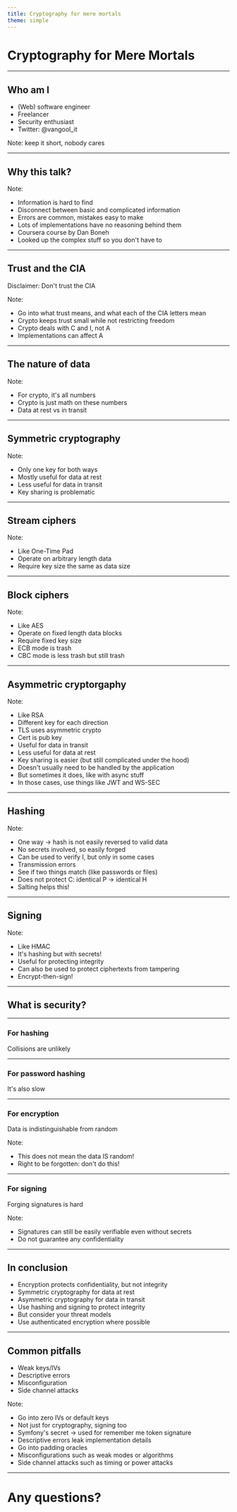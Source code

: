 ```yaml
---
title: Cryptography for mere mortals
theme: simple
---
```


# Cryptography for Mere Mortals

---

## Who am I

* (Web) software engineer
* Freelancer
* Security enthusiast
* Twitter: @vangool_it

Note:
keep it short, nobody cares

---

## Why this talk?

Note: 
* Information is hard to find
* Disconnect between basic and complicated information
* Errors are common, mistakes easy to make
* Lots of implementations have no reasoning behind them
* Coursera course by Dan Boneh
* Looked up the complex stuff so you don't have to

---

## Trust and the CIA

Disclaimer: Don't trust the CIA

Note: 
* Go into what trust means, and what each of the CIA letters mean
* Crypto keeps trust small while not restricting freedom
* Crypto deals with C and I, not A
* Implementations can affect A

---

## The nature of data

Note: 
* For crypto, it's all numbers
* Crypto is just math on these numbers
* Data at rest vs in transit

---

## Symmetric cryptography

Note:
* Only one key for both ways
* Mostly useful for data at rest
* Less useful for data in transit
* Key sharing is problematic

----

## Stream ciphers

Note:
* Like One-Time Pad
* Operate on arbitrary length data
* Require key size the same as data size

----

## Block ciphers

Note:
* Like AES
* Operate on fixed length data blocks
* Require fixed key size
* ECB mode is trash
* CBC mode is less trash but still trash

---

## Asymmetric cryptorgaphy

Note:
* Like RSA
* Different key for each direction
* TLS uses asymmetric crypto
 * Cert is pub key
* Useful for data in transit
* Less useful for data at rest
* Key sharing is easier (but still complicated under the hood)
* Doesn't usually need to be handled by the application
 * But sometimes it does, like with async stuff
 * In those cases, use things like JWT and WS-SEC

---

## Hashing

Note:
* One way -> hash is not easily reversed to valid data
* No secrets involved, so easily forged
* Can be used to verify I, but only in some cases
 * Transmission errors
 * See if two things match (like passwords or files)
* Does not protect C: identical P -> identical H
 * Salting helps this!

---

## Signing

Note:
* Like HMAC
* It's hashing but with secrets!
* Useful for protecting integrity
* Can also be used to protect ciphertexts from tampering
* Encrypt-then-sign!

---

## What is security?

----

### For hashing

Collisions are unlikely

----

### For password hashing

It's also slow 

----

### For encryption

Data is indistinguishable from random

Note:
* This does not mean the data IS random!
 * Right to be forgotten: don't do this!

----

### For signing

Forging signatures is hard

Note:
* Signatures can still be easily verifiable even without secrets
* Do not guarantee any confidentiality

---

## In conclusion

* Encryption protects confidentiality, but not integrity
* Symmetric cryptography for data at rest
* Asymmetric cryptography for data in transit
* Use hashing and signing to protect integrity
 * But consider your threat models
* Use authenticated encryption where possible

---

## Common pitfalls

* Weak keys/IVs
* Descriptive errors
* Misconfiguration
* Side channel attacks

Note:
* Go into zero IVs or default keys
 * Not just for cryptography, signing too
 * Symfony's secret -> used for remember me token signature
* Descriptive errors leak implementation details
 * Go into padding oracles
* Misconfigurations such as weak modes or algorithms
* Side channel attacks such as timing or power attacks

---

# Any questions?
